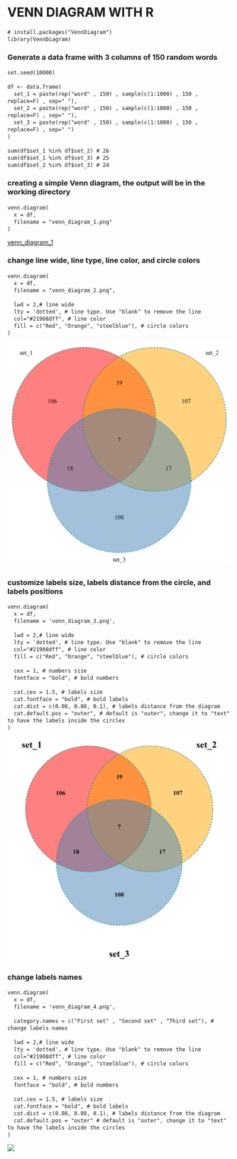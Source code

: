 # VENN DIAGRAM WITH R

```
# install.packages("VennDiagram")
library(VennDiagram)
```

### Generate a data frame with 3 columns of 150 random words

```
set.seed(10000)

df <- data.frame(
  set_1 = paste(rep("word" , 150) , sample(c(1:1000) , 150 , replace=F) , sep=" "),
  set_2 = paste(rep("word" , 150) , sample(c(1:1000) , 150 , replace=F) , sep=" "),
  set_3 = paste(rep("word" , 150) , sample(c(1:1000) , 150 , replace=F) , sep=" ")
)

sum(df$set_1 %in% df$set_2) # 26
sum(df$set_1 %in% df$set_3) # 25
sum(df$set_2 %in% df$set_3) # 24
```

### creating a simple Venn diagram, the output will be in the working directory

```
venn.diagram(
  x = df,
  filename = "venn_diagram_1.png"
)
```

[venn_diagram_1](https://github.com/Fahim-Ahmad/VENN-DIAGRAM-WITH-R/blob/main/venn_diagram_1.png)

### change line wide, line type, line color, and circle colors

```
venn.diagram(
  x = df,
  filename = "venn_diagram_2.png",

  lwd = 2,# line wide
  lty = 'dotted', # line type. Use "blank" to remove the line
  col="#21908dff", # line color
  fill = c("Red", "Orange", "steelblue"), # circle colors
)
```
![](venn_diagram_2.png)

### customize labels size, labels distance from the circle, and labels positions

```
venn.diagram(
  x = df,
  filename = 'venn_diagram_3.png',
  
  lwd = 2,# line wide
  lty = 'dotted', # line type. Use "blank" to remove the line
  col="#21908dff", # line color
  fill = c("Red", "Orange", "steelblue"), # circle colors
  
  cex = 1, # numbers size
  fontface = "bold", # bold numbers
  
  cat.cex = 1.5, # labels size
  cat.fontface = "bold", # bold labels
  cat.dist = c(0.08, 0.08, 0.1), # labels distance from the diagram
  cat.default.pos = "outer", # default is "outer", change it to "text" to have the labels inside the circles
)  
```

![](venn_diagram_3.png)

### change labels names

```
venn.diagram(
  x = df,
  filename = 'venn_diagram_4.png',
  
  category.names = c("First set" , "Second set" , "Third set"), # change labels names
  
  lwd = 2,# line wide
  lty = 'dotted', # line type. Use "blank" to remove the line
  col="#21908dff", # line color
  fill = c("Red", "Orange", "steelblue"), # circle colors
  
  cex = 1, # numbers size
  fontface = "bold", # bold numbers
  
  cat.cex = 1.5, # labels size
  cat.fontface = "bold", # bold labels
  cat.dist = c(0.08, 0.08, 0.1), # labels distance from the diagram
  cat.default.pos = "outer" # default is "outer", change it to "text" to have the labels inside the circles
)
```
![]("venn_diagram_4.png")

